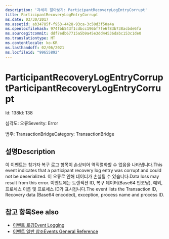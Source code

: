 ```yaml
---
description: '자세히 알아보기: ParticipantRecoveryLogEntryCorrupt'
title: ParticipantRecoveryLogEntryCorrupt
ms.date: 03/30/2017
ms.assetid: ab34785f-f953-4428-93ca-3c50d3f50a4a
ms.openlocfilehash: 974fbb543f1cdbcc196bf7fe6f83b738acbde6fa
ms.sourcegitcommit: ddf7edb67715a5b9a45e3dd44536dabc153c1de0
ms.translationtype: MT
ms.contentlocale: ko-KR
ms.lasthandoff: 02/06/2021
ms.locfileid: "99655892"
---
```

# <a name="participantrecoverylogentrycorrupt"></a><span data-ttu-id="34924-103">ParticipantRecoveryLogEntryCorrupt</span><span class="sxs-lookup"><span data-stu-id="34924-103">ParticipantRecoveryLogEntryCorrupt</span></span>

<span data-ttu-id="34924-104">Id: 138</span><span class="sxs-lookup"><span data-stu-id="34924-104">Id: 138</span></span>  
  
 <span data-ttu-id="34924-105">심각도: 오류</span><span class="sxs-lookup"><span data-stu-id="34924-105">Severity: Error</span></span>  
  
 <span data-ttu-id="34924-106">범주: TransactionBridge</span><span class="sxs-lookup"><span data-stu-id="34924-106">Category: TransactionBridge</span></span>  
  
## <a name="description"></a><span data-ttu-id="34924-107">설명</span><span class="sxs-lookup"><span data-stu-id="34924-107">Description</span></span>  

 <span data-ttu-id="34924-108">이 이벤트는 참가자 복구 로그 항목이 손상되어 역직렬화할 수 없음을 나타냅니다.</span><span class="sxs-lookup"><span data-stu-id="34924-108">This event indicates that a participant recovery log entry was corrupt and could not be deserialized.</span></span> <span data-ttu-id="34924-109">이 오류로 인해 데이터가 손실될 수 있습니다.</span><span class="sxs-lookup"><span data-stu-id="34924-109">Data loss may result from this error.</span></span> <span data-ttu-id="34924-110">이벤트에는 트랜잭션 ID, 복구 데이터(Base64 인코딩), 예외, 프로세스 이름 및 프로세스 ID가 표시됩니다.</span><span class="sxs-lookup"><span data-stu-id="34924-110">The event lists the Transaction ID, Recovery data (Base64 encoded), exception, process name and process ID.</span></span>  
  
## <a name="see-also"></a><span data-ttu-id="34924-111">참고 항목</span><span class="sxs-lookup"><span data-stu-id="34924-111">See also</span></span>

- [<span data-ttu-id="34924-112">이벤트 로깅</span><span class="sxs-lookup"><span data-stu-id="34924-112">Event Logging</span></span>](index.md)
- [<span data-ttu-id="34924-113">이벤트 일반 참조</span><span class="sxs-lookup"><span data-stu-id="34924-113">Events General Reference</span></span>](events-general-reference.md)
